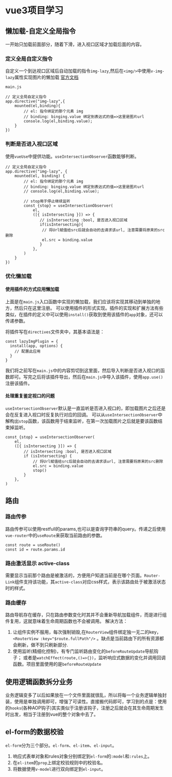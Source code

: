 # vue3项目学习

## 懒加载-自定义全局指令

一开始只加载前面部分，随着下滑，进入视口区域才加载后面的内容。  

### 定义全局自定义指令

自定义一个到达视口区域后自动加载的指令`img-lazy`,然后在`<img/>`中使用`v-img-lazy`属性实现图片的懒加载
[官方文档]("https://cn.vuejs.org/guide/reusability/custom-directives.html")

```vue3
main.js

// 定义全局自定义指令
app.directive("img-lazy",{
    mounted(el,binding){
        // el: 指令绑定的那个元素 img
        // binding: binging.value 绑定到表达式的值=>这里是图片url
        console.log(el,binding.value);
    }
})
```

### 判断是否进入视口区域

使用`vueUse`中提供功能。`useIntersectionObserver`函数能够判断。

```vue3
// 定义全局自定义指令
app.directive("img-lazy", {
    mounted(el, binding) {
        // el: 指令绑定的那个元素 img
        // binding: binging.value 绑定到表达式的值=>这里是图片url
        // console.log(el,binding.value);

        // stop用于停止继续监听
        const {stop} = useIntersectionObserver(
            el,
            ([{ isIntersecting }]) => {
               // isIntersecting :bool, 是否进入视口区域
               if(isIntersecting){
                // 将Url赋值给src后就会自动的去请求该url, 注意需要将原来的src删除
                el.src = binding.value
               }
            },
        )
    }
})
```

### 优化懒加载

#### 使用插件的方式应用懒加载

上面是在`main.js`入口函数中实现的懒加载，我们应该将实现其移动到单独的地方，然后只在这里注册。
可以使用插件的形式实现。插件的实现和扩展方法有些类似，在插件的定义中可以使用`install()`获取到使用该插件的`app`对象，还可以传递参数。

将插件写在`directives`文件夹中，其基本语法是：

```vue3
const lazyImgPlugin = {
  install(app, options) {
    // 配置此应用
  }
}
```

我们将之前写在`main.js`中的内容剪切到这里面，然后导入判断是否进入视口的函数即可。写完之后将该插件导出，然后在`main.js`中导入该插件，使用`app.use()`注册该插件。

#### 处理重复鉴定视口的问题

`useIntersectionObserver`默认是一直监听是否进入视口的，即加载图片之后还是会在反复进入视口时反复执行对应的回调。
可以从`useIntersectionObserver`中解构出`stop`函数，该函数用于结束监听，在第一次加载图片之后就是要该函数结束掉监听。

```vue3
const {stop} = useIntersectionObserver(
    el,
    ([{ isIntersecting }]) => {
        // isIntersecting :bool, 是否进入视口区域
        if (isIntersecting) {
            // 将Url赋值给src后就会自动的去请求该url, 注意需要将原来的src删除
            el.src = binding.value
            stop()
        }
    },
)
```

## 路由

### 路由传参

路由传参可以使用restfull的params,也可以是查询字符串的query。传递之后使用`vue-router`中的`useRoute`来获取当前路由的参数。

```vue3
const route = useRoute()
const id = route.params.id
```

### 路由激活显示 active-class

需要显示当前那个路由是被激活的，方便用户知道当前是在哪个页面。`Router-Link`组件支持该功能，其`active-class`对应css样式，表示该路由处于被激活状态时的样式。

### 路由缓存

路由导航存在缓存，只在路由参数变化时其并不会重新导航加载组件，而是进行组件复用，这就意味着生命周期函数也不会被调用。
解决方法：

1. 让组件实例不服用，每次强制销毁,在`RouterView`组件绑定独一无二的key，`<RouterView :key="$route.fullPath"/>` 。缺点是当前路由下的所有资源都会刷新，做不到只刷新部分.
2. 使用监听(精细化控制)，有专门监听路由变化的`beforeRouteUpdate`导航钩子； 或者是`watchEffect(route,()=>{})`，监听响应式数据的变化并调用回调函数。项目里面使用的是`beforeRouteUpdate`

## 使用逻辑函数拆分业务

业务逻辑变多了以后如果放在一个文件里面就很乱，所以将每一个业务逻辑单独封装，使用是单独调用即可，增强了可读性。直接搬代码即可，学习到的点是：使用的`hooks`(各种AOP钩子)其实类似于注册该钩子，注册之后就会在其生命周期发生时出发，相当于注册到vue的整个对象中去了。

## el-form的数据校验

`el-form`分为三个部分。`el-form`、`el-item`、`el-input`。

1. 响应式表单对象和rules对象分别绑定到`el-form`的`:model`和`:rules`上。
2. 在`el-item`的`prop`上绑定校验规则中的校验名。
3. 将数据使用`v-model`进行双向绑定到`el-input`。
